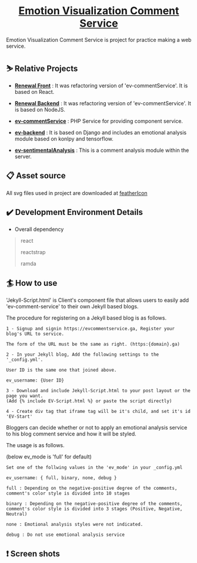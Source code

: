 <h1 align="center">
    <a href="https://ev-commentService.ga">
    Emotion Visualization Comment Service
  </a>
</h1>

Emotion Visualization Comment Service is project for practice making a web service.

## ⛷️ Relative Projects

- [**Renewal Front**][front] : It was refactoring version of 'ev-commentService'. It is based on React. 

- [**Renewal Backend**][backend] : It was refactoring version of 'ev-commentService'. It is based on NodeJS. 

- [**ev-commentService**][php] : PHP Service for providing component service.  

- [**ev-backend**][django] : It is based on Django and includes an emotional analysis module based on konlpy and tensorflow.

- [**ev-sentimentalAnalysis**][mod] : This is a comment analysis module within the server.

[front]: https://github.com/jopemachine/ev-commentService-Front
[backend]: https://github.com/jopemachine/ev-commentService-Backend
[php]: https://github.com/cnu-ev/ev-commentService
[django]: https://github.com/cnu-ev/ev-backend
[mod]: https://github.com/cnu-ev/ev-sentiment_analysis

## 📋 Asset source


All svg files used in project are downloaded at [featherIcon][featherIcon]

[featherIcon]: https://feathericons.com


##  ✔️ Development Environment Details

* Overall dependency

> react
> 
> reactstrap
>
> ramda

## 🏄 How to use

'Jekyll-Script.html' is Client's component file that allows users to easily add 'ev-comment-service' to their own Jekyll based blogs.

The procedure for registering on a Jekyll based blog is as follows.

```
1 - Signup and signin https://evcommentservice.ga, Register your blog's URL to service. 

The form of the URL must be the same as right. (https:{domain}.ga)

2 - In your Jekyll blog, Add the following settings to the '_config.yml'. 

User ID is the same one that joined above.

ev_username: {User ID}

3 - Download and include Jekyll-Script.html to your post layout or the page you want.
(Add {% include EV-Script.html %} or paste the script directly)

4 - Create div tag that iframe tag will be it's child, and set it's id 'EV-Start'
```

Bloggers can decide whether or not to apply an emotional analysis service to his blog comment service and how it will be styled.  

The usage is as follows.

(below ev_mode is 'full' for default)

```
Set one of the follwing values in the 'ev_mode' in your _config.yml

ev_username: { full, binary, none, debug }

full : Depending on the negative-positive degree of the comments, 
comment's color style is divided into 10 stages

binary : Depending on the negative-positive degree of the comments, 
comment's color style is divided into 3 stages (Positive, Negative, Neutral)

none : Emotional analysis styles were not indicated. 

debug : Do not use emotional analysis service
```

## ❗ Screen shots
